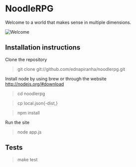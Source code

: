 # NoodleRPG

Welcome to a world that makes sense in multiple dimensions.

![Welcome](http://dl.dropbox.com/u/1913694/noodleRPG/home.jpg)

## Installation instructions

Clone the repository

> git clone git://github.com/ednapiranha/noodlerpg.git

Install node by using brew or through the website http://nodejs.org/#download

> cd noodlerpg

> cp local.json{-dist,}

> npm install

Run the site

> node app.js

## Tests

> make test